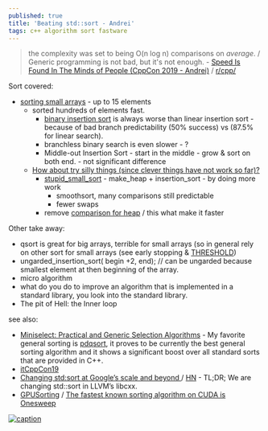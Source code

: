 ```yaml
---
published: true
title: 'Beating std::sort - Andrei'
tags: c++ algorithm sort fastware
---
```

> the complexity was set to being O(n log n) comparisons on _average_. /  
> Generic programming is not bad, but it's not enough. -  [Speed Is Found In The Minds of People  (CppCon 2019 - Andrei)](https://www.youtube.com/watch?v=FJJTYQYB1JQ) / [r/cpp/](https://www.reddit.com/r/cpp/comments/d600n2/cppcon_2019_andrei_alexandrescu_speed_is_found_in/)

Sort covered:
- [sorting small arrays](https://www.youtube.com/watch?v=FJJTYQYB1JQ&t=600s) - up to 15 elements
	- sorted hundreds of elements fast.
		- [binary insertion sort](https://www.youtube.com/watch?v=FJJTYQYB1JQ&t=1137s) is always worse than linear insertion sort - because of bad branch predictability (50% success) vs (87.5% for linear search).
		- branchless binary search is even slower - ?
		- Middle-out Insertion Sort - start in the middle - grow & sort on both end. - not significant difference
	- [How about try silly things (since clever things have not work so far)?](https://www.youtube.com/watch?v=FJJTYQYB1JQ&t=1452s)
		- [stupid_small_sort](https://www.youtube.com/watch?v=FJJTYQYB1JQ&t=1505s) - make_heap + insertion_sort - by doing more work
			- smoothsort, many comparisons still predictable
			- fewer swaps
		- remove [comparison for heap](https://www.youtube.com/watch?v=FJJTYQYB1JQ&t=2151s) / this what make it faster
        
Other take away:
- qsort is great for big arrays, terrible for small arrays (so in general rely on other sort for small arrays (see early stopping & [THRESHOLD](https://www.youtube.com/watch?v=FJJTYQYB1JQ&t=432s))
- ungarded_insertion_sort( begin +2, end); // can be ungarded because smallest element at then beginning of the array.
- micro algorithm
- what do you do to improve an algorithm that is implemented in a standard library, you look into the standard library.
- The pit of Hell: the Inner loop

see also:
- [Miniselect: Practical and Generic Selection Algorithms](https://danlark.org/2020/11/11/miniselect-practical-and-generic-selection-algorithms/) - My favorite general sorting is [pdqsort](https://github.com/orlp/pdqsort?tab=readme-ov-file#pdqsort), it proves to be currently the best general sorting algorithm and it shows a significant boost over all standard sorts that are provided in C++.
- [itCppCon19](https://www.youtube.com/watch?v=zxwKAX7p8GE)
- [Changing std:sort at Google’s scale and beyond ](https://danlark.org/2022/04/20/changing-stdsort-at-googles-scale-and-beyond/) / [HN](https://news.ycombinator.com/item?id=31098822) - TL;DR; We are changing std::sort in LLVM’s libcxx.
- [GPUSorting](https://github.com/b0nes164/GPUSorting?tab=readme-ov-file#gpusorting) / [ The fastest known sorting algorithm on CUDA is Onesweep](https://news.ycombinator.com/item?id=43338813)

[![caption](https://danlarkorg.files.wordpress.com/2022/04/image.png?w=1024)](https://danlark.org/2022/04/20/changing-stdsort-at-googles-scale-and-beyond/)
